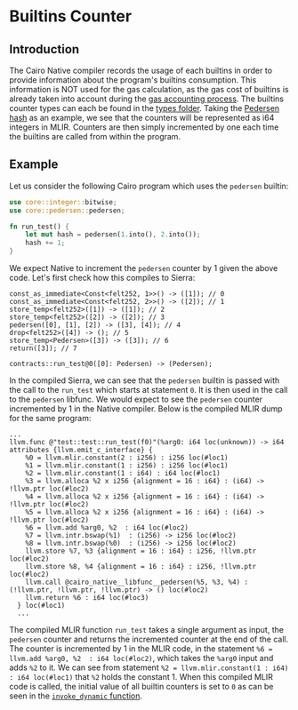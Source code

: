 # Builtins Counter

## Introduction

The Cairo Native compiler records the usage of each builtins in order to provide information about the program's builtins consumption. This information is NOT used for the gas calculation, as the gas cost of builtins is already taken into account during the [gas accounting process](./gas.md). The builtins counter types can each be found in the [types folder](../src/types/). Taking the [Pedersen hash](../src/types/pedersen.rs) as an example, we see that the counters will be represented as i64 integers in MLIR.
Counters are then simply incremented by one each time the builtins are called from within the program.

## Example

Let us consider the following Cairo program which uses the `pedersen` builtin:

```rust
use core::integer::bitwise;
use core::pedersen::pedersen;

fn run_test() {
    let mut hash = pedersen(1.into(), 2.into());
    hash += 1;
}
```

We expect Native to increment the `pedersen` counter by 1 given the above code.
Let's first check how this compiles to Sierra:

```assembly
const_as_immediate<Const<felt252, 1>>() -> ([1]); // 0
const_as_immediate<Const<felt252, 2>>() -> ([2]); // 1
store_temp<felt252>([1]) -> ([1]); // 2
store_temp<felt252>([2]) -> ([2]); // 3
pedersen([0], [1], [2]) -> ([3], [4]); // 4
drop<felt252>([4]) -> (); // 5
store_temp<Pedersen>([3]) -> ([3]); // 6
return([3]); // 7

contracts::run_test@0([0]: Pedersen) -> (Pedersen);
```

In the compiled Sierra, we can see that the `pedersen` builtin is passed with the call to the `run_test` which starts at statement `0`. It is then used in the call to the `pedersen` libfunc. We would expect to see the `pedersen` counter incremented by 1 in the Native compiler. Below is the compiled MLIR dump for the same program:

```assembly
...
llvm.func @"test::test::run_test(f0)"(%arg0: i64 loc(unknown)) -> i64 attributes {llvm.emit_c_interface} {
    %0 = llvm.mlir.constant(2 : i256) : i256 loc(#loc1)
    %1 = llvm.mlir.constant(1 : i256) : i256 loc(#loc1)
    %2 = llvm.mlir.constant(1 : i64) : i64 loc(#loc1)
    %3 = llvm.alloca %2 x i256 {alignment = 16 : i64} : (i64) -> !llvm.ptr loc(#loc2)
    %4 = llvm.alloca %2 x i256 {alignment = 16 : i64} : (i64) -> !llvm.ptr loc(#loc2)
    %5 = llvm.alloca %2 x i256 {alignment = 16 : i64} : (i64) -> !llvm.ptr loc(#loc2)
    %6 = llvm.add %arg0, %2  : i64 loc(#loc2)
    %7 = llvm.intr.bswap(%1)  : (i256) -> i256 loc(#loc2)
    %8 = llvm.intr.bswap(%0)  : (i256) -> i256 loc(#loc2)
    llvm.store %7, %3 {alignment = 16 : i64} : i256, !llvm.ptr loc(#loc2)
    llvm.store %8, %4 {alignment = 16 : i64} : i256, !llvm.ptr loc(#loc2)
    llvm.call @cairo_native__libfunc__pedersen(%5, %3, %4) : (!llvm.ptr, !llvm.ptr, !llvm.ptr) -> () loc(#loc2)
    llvm.return %6 : i64 loc(#loc3)
  } loc(#loc1)
  ...
```

The compiled MLIR function `run_test` takes a single argument as input, the `pedersen` counter and returns the incremented counter at the end of the call. The counter is incremented by 1 in the MLIR code, in the statement `%6 = llvm.add %arg0, %2  : i64 loc(#loc2)`, which takes the `%arg0` input and adds `%2` to it. We can see from statement `%2 = llvm.mlir.constant(1 : i64) : i64 loc(#loc1)` that `%2` holds the constant 1.
When this compiled MLIR code is called, the initial value of all builtin counters is set to `0` as can be seen in the [`invoke_dynamic` function](../src/executor.rs#L240).
